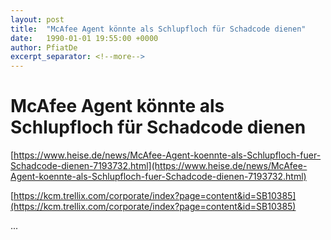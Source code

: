 ```yaml
---
layout: post
title:  "McAfee Agent könnte als Schlupfloch für Schadcode dienen"
date:   1990-01-01 19:55:00 +0000
author: PfiatDe
excerpt_separator: <!--more-->
---
```


# McAfee Agent könnte als Schlupfloch für Schadcode dienen

[https://www.heise.de/news/McAfee-Agent-koennte-als-Schlupfloch-fuer-Schadcode-dienen-7193732.html](https://www.heise.de/news/McAfee-Agent-koennte-als-Schlupfloch-fuer-Schadcode-dienen-7193732.html)

[https://kcm.trellix.com/corporate/index?page=content&id=SB10385](https://kcm.trellix.com/corporate/index?page=content&id=SB10385)

...
<!--more-->
